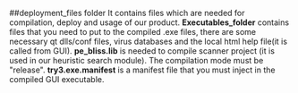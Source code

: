 ##deployment_files folder
It contains files which are needed for compilation, deploy and usage of our product. 
**Executables_folder** contains files that you need to put to the compiled .exe files, there are some necessary qt dlls/conf files, virus databases and the local html help file(it is called from GUI).
**pe_bliss.lib** is needed to compile scanner project (it is used in our heuristic search module). The compilation mode must be "release".
**try3.exe.manifest** is a manifest file that you must inject in the compiled GUI executable.
